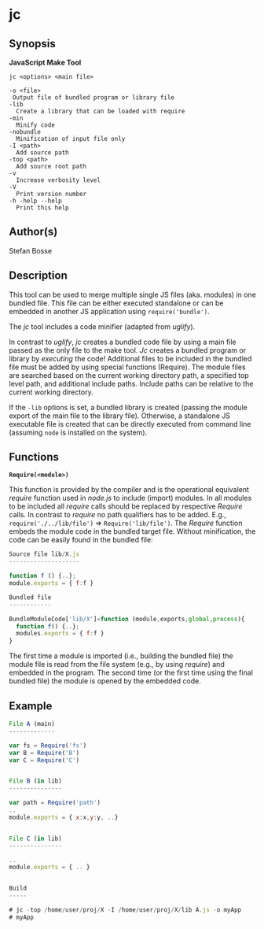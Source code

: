 # jc

## Synopsis

**JavaScript Make Tool**

```
jc <options> <main file>

-o <file>
 Output file of bundled program or library file
-lib
  Create a library that can be loaded with require
-min
  Minify code
-nobundle
  Minification of input file only
-I <path>
  Add source path
-top <path>
  Add source root path
-v 
  Increase verbosity level
-V 
  Print version number
-h -help --help
  Print this help
```

## Author(s)

Stefan Bosse


## Description

This tool can be used to merge multiple single JS files (aka. modules) in one bundled file. This file can be either executed standalone or can be embedded in another JS application using `require('bundle')`.

The *jc* tool includes a code minifier (adapted from *uglify*). 

In contrast to *uglify*, *jc* creates a bundled code file by using a main file passed as the only file to the make tool. *Jc* creates a bundled program or library by *executing* the code! Additional files to be included in the bundled file must be added by using special functions (Require). The module files are searched based on the current working directory path, a specified top level path, and additional include paths. Include paths can be relative to the current working directory.

If the `-lib` options is set, a bundled library is created (passing the module export of the main file to the library file). Otherwise, a standalone JS executable file is created that can be directly executed from command line (assuming `node` is installed on the system).


## Functions

**`Require(<module>)`**


This function is provided by the compiler and is the operational equivalent *require* function used in *node.js* to include (import) modules. In all modules to be included all *require* calls should be replaced by respective *Require* calls. In contrast to *require* no path qualifiers has to be added. E.g., `require('./../lib/file')` &rArr; `Require('lib/file')`. The *Require* function embeds the module code in the bundled target file. Without minification, the code can be easily found in the bundled file:

```javascript
Source file lib/X.js
--------------------

function f () {..}; 
module.exports = { f:f }

Bundled file
------------

BundleModuleCode['lib/X']=function (module,exports,global,process){
  function f() {..};
  modules.exports = { f:f }
} 
```

The first time a module is imported (i.e., building the bundled file) the module file is read from the file system (e.g., by using *require*) and embedded in the program. The second time (or the first time using the final bundled file) the module is opened by the embedded code.

## Example


```javascript
File A (main)
-------------

var fs = Require('fs')
var B = Require('B')
var C = Require('C')


File B (in lib)
---------------

var path = Require('path')
..
module.exports = { x:x,y:y, ..}


File C (in lib)
---------------

..
module.exports = { .. }


Build
-----

# jc -top /home/user/proj/X -I /home/user/proj/X/lib A.js -o myApp
# myApp
```



